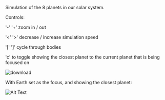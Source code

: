 Simulation of the 8 planets in our solar system.

Controls:

'-' '+' zoom in / out

'<' '>' decrease / increase simulation speed

'[' ']' cycle through bodies

'c' to toggle showing the closest planet to the current planet that is being focused on

![download](https://user-images.githubusercontent.com/31460614/115948175-6b8ed480-a4c4-11eb-87e2-de8a2b44d07d.png)

With Earth set as the focus, and showing the closest planet:

![Alt Text](https://i.imgur.com/mNPM6pU.gif)
